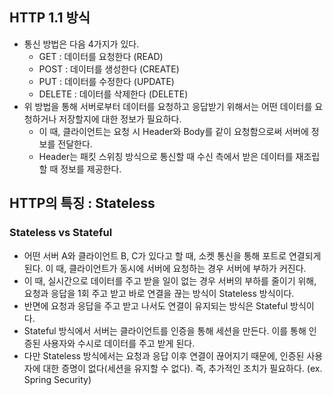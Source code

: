 ## HTTP 1.1 방식
- 통신 방법은 다음 4가지가 있다.
  - GET : 데이터를 요청한다 (READ)
  - POST : 데이터를 생성한다 (CREATE)
  - PUT : 데이터를 수정한다 (UPDATE)
  - DELETE : 데이터를 삭제한다 (DELETE)
- 위 방법을 통해 서버로부터 데이터를 요청하고 응답받기 위해서는 어떤 데이터를 요청하거나 저장할지에 대한 정보가 필요하다.
  - 이 때, 클라이언트는 요청 시 Header와 Body를 같이 요청함으로써 서버에 정보를 전달한다.
  - Header는 패킷 스위칭 방식으로 통신할 때 수신 측에서 받은 데이터를 재조립할 때 정보를 제공한다.

## HTTP의 특징 : Stateless
### Stateless vs Stateful
- 어떤 서버 A와 클라이언트 B, C가 있다고 할 때, 소켓 통신을 통해 포트로 연결되게 된다. 이 때, 클라이언트가 동시에 서버에 요청하는 경우 서버에 부하가 커진다.
- 이 때, 실시간으로 데이터를 주고 받을 일이 없는 경우 서버의 부하를 줄이기 위해, 요청과 응답을 1회 주고 받고 바로 연결을 끊는 방식이 Stateless 방식이다.
- 반면에 요청과 응답을 주고 받고 나서도 연결이 유지되는 방식은 Stateful 방식이다.
- Stateful 방식에서 서버는 클라이언트를 인증을 통해 세션을 만든다. 이를 통해 인증된 사용자와 수시로 데이터를 주고 받게 된다.
- 다만 Stateless 방식에서는 요청과 응답 이후 연결이 끊어지기 때문에, 인증된 사용자에 대한 증명이 없다(세션을 유지할 수 없다). 즉, 추가적인 조치가 필요하다. 
  (ex. Spring Security)
